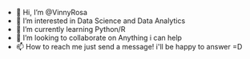 - 👋 Hi, I’m @VinnyRosa
- 👀 I’m interested in Data Science and Data Analytics
- 🌱 I’m currently learning Python/R
- 💞️ I’m looking to collaborate on Anything i can help
- 📫 How to reach me just send a message! i'll be happy to answer =D

<!---
VinnyRosa/VinnyRosa is a ✨ special ✨ repository because its `README.md` (this file) appears on your GitHub profile.
You can click the Preview link to take a look at your changes.
--->
